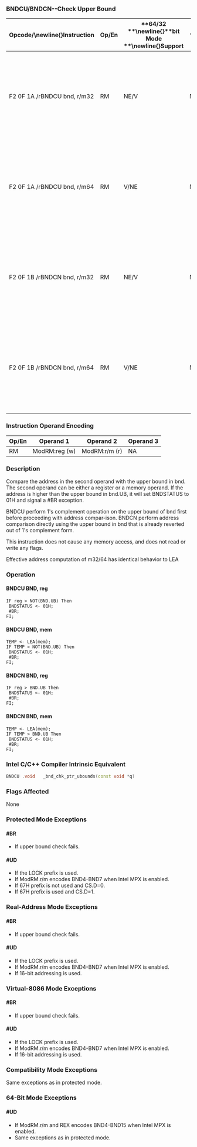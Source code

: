 ### BNDCU/BNDCN--Check Upper Bound


|**Opcode/**\newline{}**Instruction**|**Op/En**|**64/32 **\newline{}**bit Mode **\newline{}**Support**|**CPUID **\newline{}**Feature **\newline{}**Flag**|**Description**|
|------------------------------------|---------|------------------------------------------------------|--------------------------------------------------|---------------|
|F2 0F 1A /rBNDCU bnd, r/m32|RM|NE/V|MPX|Generate a #BR if the address in r/m32 is higher than the upper bound in bnd.UB (bnb.UB in 1's complement form).|
|F2 0F 1A /rBNDCU bnd, r/m64|RM|V/NE|MPX|Generate a #BR if the address in r/m64 is higher than the upper bound in bnd.UB (bnb.UB in 1's complement form).|
|F2 0F 1B /rBNDCN bnd, r/m32|RM|NE/V|MPX|Generate a #BR if the address in r/m32 is higher than the upper bound in bnd.UB (bnb.UB not in 1's complement form).|
|F2 0F 1B /rBNDCN bnd, r/m64|RM|V/NE|MPX|Generate a #BR if the address in r/m64 is higher than the upper bound in bnd.UB (bnb.UB not in 1's complement form).|
### Instruction Operand Encoding


|Op/En|Operand 1|Operand 2|Operand 3|
|-----|---------|---------|---------|
|RM|ModRM:reg (w)|ModRM:r/m (r)|NA|
### Description


Compare the address in the second operand with the upper bound in bnd. The second operand can be either a register or a memory operand. If the address is higher than the upper bound in bnd.UB, it will set BNDSTATUS to 01H and signal a #BR exception.

BNDCU perform 1's complement operation on the upper bound of bnd first before proceeding with address compar-ison. BNDCN perform address comparison directly using the upper bound in bnd that is already reverted out of 1's complement form. 

This instruction does not cause any memory access, and does not read or write any flags. 

Effective address computation of m32/64 has identical behavior to LEA


### Operation
#### BNDCU BND, reg
```info-verb
IF reg > NOT(BND.UB) Then
 BNDSTATUS  <- 01H; 
 #BR; 
FI;
```
#### BNDCU BND, mem
```info-verb
TEMP <-  LEA(mem); 
IF TEMP > NOT(BND.UB) Then
 BNDSTATUS <-  01H; 
 #BR; 
FI;
```
#### BNDCN BND, reg
```info-verb
IF reg > BND.UB Then
 BNDSTATUS <-  01H; 
 #BR; 
FI;
```
#### BNDCN BND, mem
```info-verb
TEMP  <- LEA(mem); 
IF TEMP > BND.UB Then
 BNDSTATUS <-  01H; 
 #BR; 
FI;
```

### Intel C/C++ Compiler Intrinsic Equivalent

```cpp
BNDCU .void   _bnd_chk_ptr_ubounds(const void *q)
```
### Flags Affected


None


### Protected Mode Exceptions

#### #BR
* If upper bound check fails.

#### #UD
* If the LOCK prefix is used.
* If ModRM.r/m encodes BND4-BND7 when Intel MPX is enabled.
* If 67H prefix is not used and CS.D=0.
* If 67H prefix is used and CS.D=1.

### Real-Address Mode Exceptions

#### #BR
* If upper bound check fails.

#### #UD
* If the LOCK prefix is used.
* If ModRM.r/m encodes BND4-BND7 when Intel MPX is enabled.
* If 16-bit addressing is used.

### Virtual-8086 Mode Exceptions

#### #BR
* If upper bound check fails.

#### #UD
* If the LOCK prefix is used.
* If ModRM.r/m encodes BND4-BND7 when Intel MPX is enabled.
* If 16-bit addressing is used.

### Compatibility Mode Exceptions



Same exceptions as in protected mode.


### 64-Bit Mode Exceptions

#### #UD
* If ModRM.r/m and REX encodes BND4-BND15 when Intel MPX is enabled.
* Same exceptions as in protected mode.

